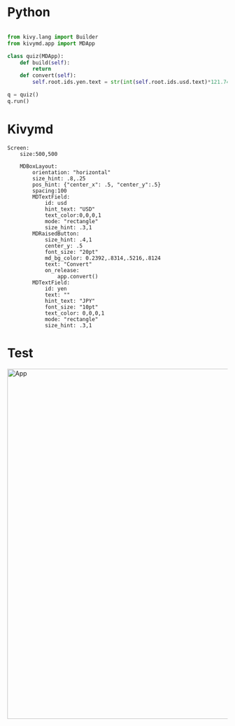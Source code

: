 # Python
```py

from kivy.lang import Builder
from kivymd.app import MDApp

class quiz(MDApp):
    def build(self):
        return
    def convert(self):
        self.root.ids.yen.text = str(int(self.root.ids.usd.text)*121.74)

q = quiz()
q.run()

```
# Kivymd

```kv
Screen:
    size:500,500

    MDBoxLayout:
        orientation: "horizontal"
        size_hint: .8,.25
        pos_hint: {"center_x": .5, "center_y":.5}
        spacing:100
        MDTextField:
            id: usd
            hint_text: "USD"
            text_color:0,0,0,1
            mode: "rectangle"
            size_hint: .3,1
        MDRaisedButton:
            size_hint: .4,1
            center_y: .5
            font_size: "20pt"
            md_bg_color: 0.2392,.8314,.5216,.8124
            text: "Convert"
            on_release:
                app.convert()
        MDTextField:
            id: yen
            text: ""
            hint_text: "JPY"
            font_size: "10pt"
            text_color: 0,0,0,1
            mode: "rectangle"
            size_hint: .3,1

```

# Test

<img width="801" alt="App" src="https://user-images.githubusercontent.com/82266864/161064877-5da25778-980e-42d0-b5f2-80368f41bd07.png">
